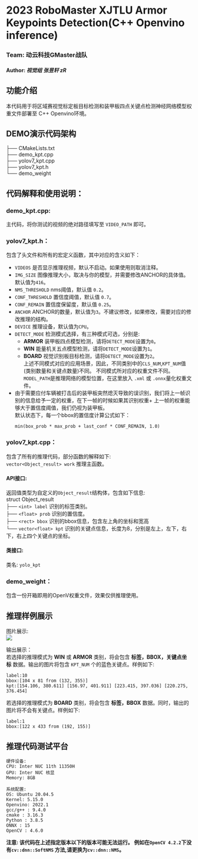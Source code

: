 **2023 RoboMaster XJTLU Armor Keypoints Detection(C++ Openvino inference)**
=

### **Team: 动云科技GMaster战队 <br>**

#### **Author: *视觉组 张昱轩 zR***

## 功能介绍

本代码用于将区域赛视觉标定板目标检测和装甲板四点关键点检测神经网络模型权重文件部署至 C++ Openvino环境。<br>

## DEMO演示代码架构

├── CMakeLists.txt<br>
├── demo_kpt.cpp <br>
├── yolov7_kpt.cpp <br>
├── yolov7_kpt.h <br>
└── demo_weight <br>

## 代码解释和使用说明：

### demo_kpt.cpp:<br>

主代码，将你测试的视频的绝对路径填写至 ```VIDEO_PATH``` 即可。<br>

### yolov7_kpt.h：<br>

包含了头文件和所有的宏定义函数，其中对应的含义如下：<br>

+ ```VIDEOS``` 是否显示推理视频，默认不启动。如果使用则取消注释。
+ ```IMG_SIZE``` 图像推理大小，取决与你的模型，并需要修改ANCHOR的具体值。默认值为```416```。
+ ```NMS_THRESHOLD``` nms阈值，默认值 ```0.2```。
+ ```CONF_THRESHOLD``` 置信度阈值，默认值 ```0.7```。
+ ```CONF_REMAIN``` 置信度保留度，默认值 ```0.25```。
+ ```ANCHOR``` ANCHOR的数量，默认值为```3```。不建议修改，如果修改，需要对应的修改推理的结构。
+ ```DEVICE``` 推理设备，默认值为```CPU```。
+ ```DETECT_MODE``` 检测模式选择，有三种模式可选，分别是:<br>
    + __ARMOR__ 装甲板四点模型检测，请将```DETECT_MODE```设置为```0```。
    + __WIN__ 能量机关五点模型检测，请将```DETECT_MODE```设置为```1```。
    + __BOARD__ 视觉识别板目标检测，请将```DETECT_MODE```设置为```2```。<br>
      上述不同模式对应的应用场景，因此，不同类别中的```CLS_NUM```,```KPT_NUM```值(类别数量和关键点数量)不同。
      不同模式所对应的权重文件不同。```MODEL_PATH```是推理网络的模型位置，在这里放入 ```.xml``` 或 ```.onnx```量化权重文件。
+ 由于需要应付车辆被打击后的装甲板突然熄灭导致的误识别，我们将上一帧识别的信息给予一定的权重，在下一帧的时候如果其识别权重+
  上一帧的权重能够大于置信度阈值，我们仍视为装甲板。<br>
  默认状态下，每一个bbox的置信度计算公式如下：
  ```
  min(box_prob * max_prob + last_conf * CONF_REMAIN, 1.0)
  ```

### yolov7_kpt.cpp：<br>

包含了所有的推理代码，部分函数的解释如下:<br>
```vector<Object_result> work``` 推理主函数。

#### API接口:<br>

返回值类型为自定义的```Object_result```结构体，包含如下信息:<br>
struct Object_result<br>
├── ```<int> label``` 识别的标签类别。<br>
├── ```<float> prob```  识别的置信度。<br>
├── ```<rect> bbox``` 识别的bbox信息，包含左上角的坐标和宽高<br>
└── ```vector<float> kpt``` 识别的关键点信息，长度为8，分别是左上，左下，右下，右上四个关键点的坐标。<br>

#### 类接口:<br>

类名: ```yolo_kpt```

### demo_weight：<br>

包含一份开箱即用的OpenV权重文件，效果仅供推理使用。

## 推理样例展示

图片展示:<br>
![](https://github.com/zRzRzRzRzRzRzR/YOLO-of-RoboMaster-Keypoints-Detection-2023/blob/main/show_pic/result_openvino.jpg)<br>

输出展示：<br>
若选择的推理模式为 __WIN__ 或 __ARMOR__ 类别，将会包含 __标签，BBOX，关键点坐标__ 数据。输出的图片将包含 ```KPT_NUM```
个的蓝色关键点。样例如下:

```
label:10
bbox:[104 x 81 from (132, 355)]
kpt:[154.106, 380.611] [156.97, 401.911] [223.415, 397.036] [220.275, 376.454]
```

若选择的推理模式为 __BOARD__ 类别，将会包含 __标签，BBOX__ 数据。同时，输出的图片将不会有关键点。样例如下:

```
label:1
bbox:[122 x 433 from (192, 155)]
```

## 推理代码测试平台

```
硬件设备:
CPU: Inter NUC 11th 11350H
GPU: Inter NUC 核显 
Memory: 8GB
```

```
系统配置:
OS: Ubuntu 20.04.5
Kernel: 5.15.0
Openvino: 2022.1
gcc/g++ : 9.4.0
cmake : 3.16.3
Python : 3.8.5
ONNX : 15
OpenCV : 4.6.0
```

__注意: 该代码在上述指定版本以下的版本可能无法运行。 例如在```OpenCV 4.2.2```下没有```cv::dnn::SoftNMS```
方法,请更换为```cv::dnn::NMS```。__
